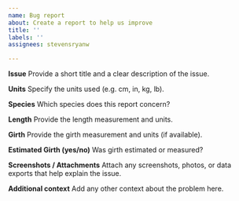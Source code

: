 ```yaml
---
name: Bug report
about: Create a report to help us improve
title: ''
labels: ''
assignees: stevensryanw

---
```

**Issue**
Provide a short title and a clear description of the issue.

**Units**
Specify the units used (e.g. cm, in, kg, lb).

**Species**
Which species does this report concern?

**Length**
Provide the length measurement and units.

**Girth**
Provide the girth measurement and units (if available).

**Estimated Girth (yes/no)**
Was girth estimated or measured?

**Screenshots / Attachments**
Attach any screenshots, photos, or data exports that help explain the issue.

**Additional context**
Add any other context about the problem here.
